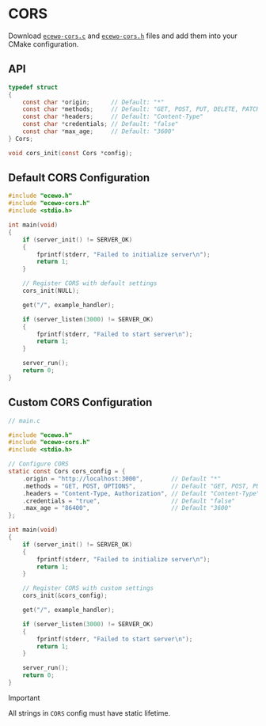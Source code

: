 # CORS

Download [`ecewo-cors.c`](https://github.com/savashn/ecewo-modules/blob/main/cors/ecewo-cors.c) and [`ecewo-cors.h`](https://github.com/savashn/ecewo-modules/blob/main/cors/ecewo-cors.h) files and add them into your CMake configuration.

## API

```c
typedef struct
{
    const char *origin;      // Default: "*"
    const char *methods;     // Default: "GET, POST, PUT, DELETE, PATCH, OPTIONS"
    const char *headers;     // Default: "Content-Type"
    const char *credentials; // Default: "false"
    const char *max_age;     // Default: "3600"
} Cors;

void cors_init(const Cors *config);
```

## Default CORS Configuration

```c
#include "ecewo.h"
#include "ecewo-cors.h"
#include <stdio.h>

int main(void)
{
    if (server_init() != SERVER_OK)
    {
        fprintf(stderr, "Failed to initialize server\n");
        return 1;
    }

    // Register CORS with default settings
    cors_init(NULL);

    get("/", example_handler);

    if (server_listen(3000) != SERVER_OK)
    {
        fprintf(stderr, "Failed to start server\n");
        return 1;
    }

    server_run();
    return 0;
}
```

## Custom CORS Configuration

```c
// main.c

#include "ecewo.h"
#include "ecewo-cors.h"
#include <stdio.h>

// Configure CORS
static const Cors cors_config = {
    .origin = "http://localhost:3000",        // Default "*"
    .methods = "GET, POST, OPTIONS",          // Default "GET, POST, PUT, DELETE, OPTIONS"
    .headers = "Content-Type, Authorization", // Default "Content-Type"
    .credentials = "true",                    // Default "false"
    .max_age = "86400",                       // Default "3600"
};

int main(void)
{
    if (server_init() != SERVER_OK)
    {
        fprintf(stderr, "Failed to initialize server\n");
        return 1;
    }

    // Register CORS with custom settings
    cors_init(&cors_config);

    get("/", example_handler);

    if (server_listen(3000) != SERVER_OK)
    {
        fprintf(stderr, "Failed to start server\n");
        return 1;
    }

    server_run();
    return 0;
}
```

> [!IMPORTANT]
> 
> All strings in `CORS` config must have static lifetime.
